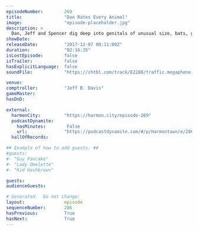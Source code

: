 ```yaml
---
episodeNumber:        269
title:                "Dan Rates Every Animal"
image:                "episode-placeholder.jpg"
description: >
  Dan, Jeff and Spencer dig deep into genitals of unusual size, bats, giraffes, dolphins and Paul Newman. Featuring Dan Harmon, Jeff Bryan Davis, Spencer Crittenden, and Steve Levy.
showDate:             
releaseDate:          "2017-12-07 00:11:00Z"
duration:             "02:16:35"
isLostEpisode:        false
isTrailer:            false
hasExplicitLanguage:  false
soundFile:            "https://chtbl.com/track/E2288/traffic.megaphone.fm/STA4169205236.mp3"

venue:                
comptroller:          "Jeff B. Davis"
gameMaster:           
hasDnD:               

external:
  harmonCity:         "https://harmon.city/episode-269"
  podcastDynamite:
    hasMinutes:        False
    url:              "https://podcastdynamite.com/#/p/Harmontown/e/286/269"
  hallOfRecords:      

## Example of how to add guests: ##
#guests:
#- "Guy Pancake"
#- "Lady Omelette"
#- "Kid Hashbrown"

guests:
audienceGuests:

# Generated.  Do not change:
layout:               episode
sequenceNumber:       286
hasPrevious:          True
hasNext:              True
---
```


<!-- The episode description will be rendered here -->
<!-- Add your content below here -->


